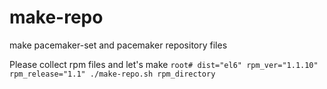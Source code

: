 make-repo
=========

make pacemaker-set and pacemaker repository files

Please collect rpm files and let's make
`root# dist="el6" rpm_ver="1.1.10" rpm_release="1.1" ./make-repo.sh rpm_directory`
